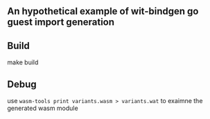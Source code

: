 ## An hypothetical example of wit-bindgen go guest import generation

## Build
make build

## Debug
use `wasm-tools print variants.wasm > variants.wat` to exaimne the generated wasm module
